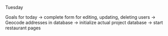 Tuesday

Goals for today
-> complete form for editing, updating, deleting users
-> Geocode addresses in database
-> initialize actual project database
-> start restaurant pages